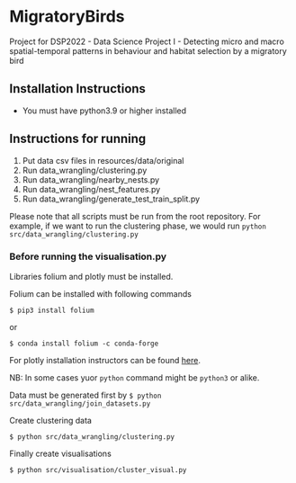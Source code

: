 # MigratoryBirds
Project for DSP2022 - Data Science Project I - Detecting micro and macro spatial-temporal patterns in behaviour and habitat selection by a migratory bird

## Installation Instructions

* You must have python3.9 or higher installed


## Instructions for running

1. Put data csv files in resources/data/original
1. Run data\_wrangling/clustering.py
1. Run data\_wrangling/nearby\_nests.py
1. Run data\_wrangling/nest\_features.py
1. Run data\_wrangling/generate\_test\_train\_split.py

Please note that all scripts must be run from the root repository. For example, if we want to run the clustering phase, we would run `python src/data_wrangling/clustering.py`

### Before running the visualisation.py

Libraries folium and plotly must be installed.

Folium can be installed with following commands
```
$ pip3 install folium
```
or
```
$ conda install folium -c conda-forge
```
For plotly installation instructors can be found [here](https://plotly.com/python/getting-started/).

NB: In some cases yuor `python` command might be `python3` or alike.

Data must be generated first by
`$ python src/data_wrangling/join_datasets.py`

Create clustering data

`$ python src/data_wrangling/clustering.py`

Finally create visualisations

`$ python src/visualisation/cluster_visual.py`
